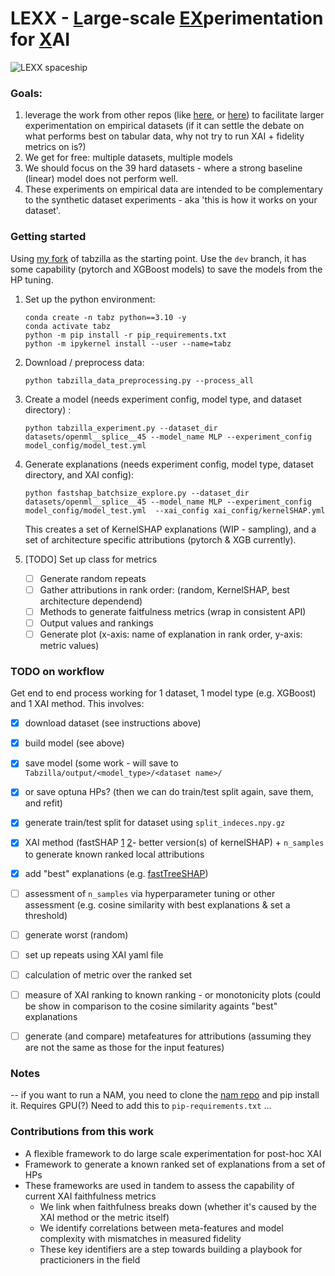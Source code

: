 # LEXX - <ins>L</ins>arge-scale <ins>EX</ins>perimentation for <ins>X</ins>AI
![LEXX spaceship](https://alchetron.com/cdn/lexx-0176a8e0-a0eb-4690-b102-6943540c8c8-resize-750.jpeg)
### Goals:
1. leverage the work from other repos (like [here](https://github.com/kathrinse/TabSurvey), or [here](https://github.com/naszilla/tabzilla)) to facilitate larger experimentation on empirical datasets (if it can settle the debate on what performs best on tabular data, why not try to run XAI + fidelity metrics on is?) 
2. We get for free: multiple datasets, multiple models
3. We should focus on the 39 hard datasets - where a strong baseline (linear) model does not perform well.
4. These experiments on empirical data are intended to be complementary to the synthetic dataset experiments  - aka 'this is how it works on your dataset'.


### Getting started  
Using [my fork](https://github.com/tazitoo/tabzilla) of tabzilla as the starting point.  Use the `dev` branch, it has some capability (pytorch and XGBoost models) to save the models from the HP tuning. 

1.  Set up the python environment:  
    ```
    conda create -n tabz python==3.10 -y  
    conda activate tabz 
    python -m pip install -r pip_requirements.txt
    python -m ipykernel install --user --name=tabz    
    ```
2. Download / preprocess data:  
   ```
   python tabzilla_data_preprocessing.py --process_all
   ```
3. Create a model (needs experiment config, model type, and dataset directory) : 
   ```
   python tabzilla_experiment.py --dataset_dir datasets/openml__splice__45 --model_name MLP --experiment_config model_config/model_test.yml 
   ```
4. Generate explanations (needs experiment config, model type, dataset directory, and XAI config):
   ```
   python fastshap_batchsize_explore.py --dataset_dir datasets/openml__splice__45 --model_name MLP --experiment_config model_config/model_test.yml  --xai_config xai_config/kernelSHAP.yml
   ```
      This creates a set of KernelSHAP explanations (WIP - sampling), and a set of architecture specific attributions (pytorch & XGB currently).

5. [TODO] Set up class for metrics
   - [ ] Generate random repeats
   - [ ] Gather attributions in rank order: (random, KernelSHAP, best architecture dependend)
   - [ ] Methods to generate faitfulness metrics (wrap in consistent API)
   - [ ] Output values and rankings
   - [ ] Generate plot (x-axis: name of explanation in rank order, y-axis: metric values)

<!-- a normal html comment 
### What we will need:
1. running an XAI method on each dataset/model along with hyper parameter tuning (using GALE?) to generate a sequence of known / ranked fidelity metrics (e.g. using KernelSHAP with a range of n_sample values)
2. bracketing those attributions with *best* and *worst*
3. running a fidelity metric on each dataset/model/XAI method to recover the rankings
4. summarization over all datasets/models/XAI methods
5. meta-feature extraction (using pymfe)
6. grouping over metafeatures for datasets to determine when a ranking performs well.
 -->  
### TODO on workflow  
Get end to end process working for 1 dataset, 1 model type (e.g. XGBoost) and 1 XAI method.  This involves:  
- [x] download dataset (see instructions above)  
- [x] build model (see above)
- [x] save model (some work - will save to `Tabzilla/output/<model_type>/<dataset name>/`  
- [x] or save optuna HPs?  (then we can do train/test split again, save them, and refit)  
- [x] generate train/test split for dataset using <sic> `split_indeces.npy.gz`
- [x] XAI method (fastSHAP [1](https://github.com/iancovert/fastshap) [2](https://github.com/AnotherSamWilson/fastshap)- better version(s) of kernelSHAP) + `n_samples` to generate known ranked local attributions
- [x] add "best" explanations (e.g. [fastTreeSHAP](https://github.com/linkedin/fasttreeshap)) 
- [ ] assessment of `n_samples` via hyperparameter tuning or other assessment (e.g. cosine similarity with best explanations & set a threshold)
- [ ] generate worst (random)
- [ ] set up repeats using XAI yaml file
- [ ] calculation of metric over the ranked set
- [ ] measure of XAI ranking to known ranking - or monotonicity plots (could be show in comparison to the cosine similarity againts "best" explanations
- [ ] generate (and compare) metafeatures for attributions (assuming they are not the same as those for the input features)


### Notes  
-- if you want to run a NAM, you need to clone the [nam repo](https://github.com/AmrMKayid/nam) and pip install it.  Requires GPU(?) Need to add this to `pip-requirements.txt` ...

### Contributions from this work  
 - A flexible framework to do large scale experimentation for post-hoc XAI
 - Framework to generate a known ranked set of explanations from a set of HPs
 - These frameworks are used in tandem to assess the capability of current XAI faithfulness metrics
   - We link when faithfulness breaks down (whether it's caused by the XAI method or the metric itself)  
   - We identify correlations between meta-features and model complexity with mismatches in measured fidelity  
   - These key identifiers are a step towards building a playbook for practicioners in the field  
